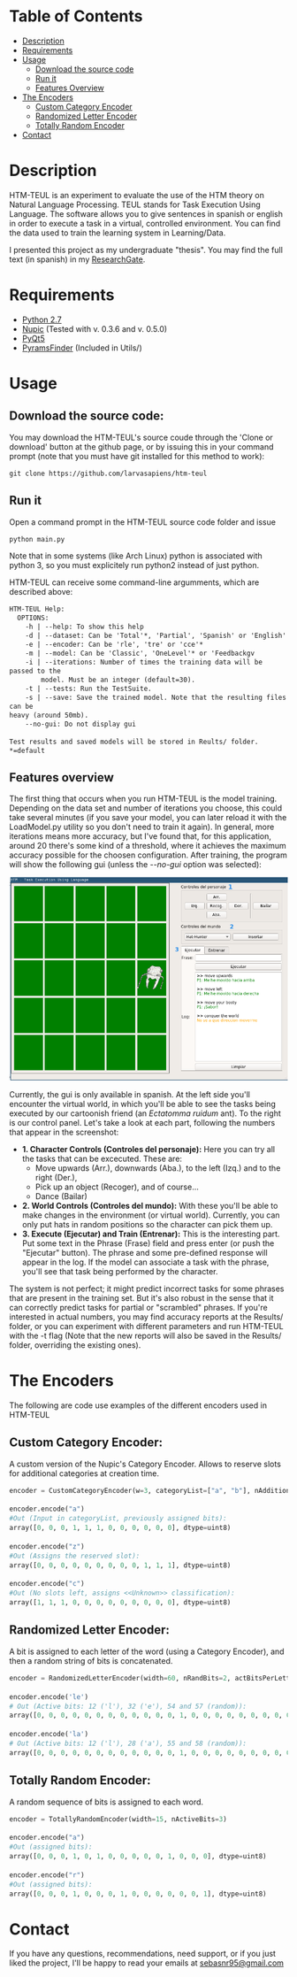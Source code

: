 # Table of Contents

* [Description](#description)
* [Requirements](#requirements)
* [Usage](#usage)
  * [Download the source code](#download-the-source-code)
  * [Run it](#run-it)
  * [Features Overview](#features-overview)
* [The Encoders](#the-encoders)
  * [Custom Category Encoder](#custom-category-encoder)
  * [Randomized Letter Encoder](#randomized-letter-encoder)
  * [Totally Random Encoder](#totally-random-encoder)
* [Contact](#contact)

# Description
HTM-TEUL is an experiment to evaluate the use of the HTM theory on Natural 
Language Processing. TEUL stands for Task Execution Using Language. The
software allows you to give sentences in spanish or english in order to
execute a task in a virtual, controlled environment. You can find the data
used to train the learning system in Learning/Data.

I presented this project as my undergraduate "thesis". You may find the full text (in spanish) in my [ResearchGate](https://www.researchgate.net/publication/305114878_Desarrollo_de_un_modelo_HTM_para_la_ejecucion_de_tareas_utilizando_el_lenguaje_natural?ev=prf_pub).

# Requirements
* [Python 2.7](https://www.python.org/downloads/)
* [Nupic](https://github.com/numenta/nupic) (Tested with v. 0.3.6 and v. 0.5.0)
* [PyQt5](https://www.riverbankcomputing.com/software/pyqt/download5)
* [PyramsFinder](https://github.com/larvasapiens/PyramsFinder) (Included in Utils/)

# Usage

## Download the source code:

You may download the HTM-TEUL's source coude through the 'Clone or download' button at the github page, or by issuing this in your command prompt (note that you must have git installed for this method to work):

```
git clone https://github.com/larvasapiens/htm-teul 
```
## Run it

Open a command prompt in the HTM-TEUL source code folder and issue

```
python main.py
```
Note that in some systems (like Arch Linux) python is associated with python 3, so you must explicitely run python2 instead of just python.

HTM-TEUL can receive some command-line argumments, which are described above:

```
HTM-TEUL Help:
  OPTIONS:
    -h | --help: To show this help
    -d | --dataset: Can be 'Total'*, 'Partial', 'Spanish' or 'English'
    -e | --encoder: Can be 'rle', 'tre' or 'cce'*
    -m | --model: Can be 'Classic', 'OneLevel'* or 'Feedbackgv
    -i | --iterations: Number of times the training data will be passed to the
        model. Must be an integer (default=30).
    -t | --tests: Run the TestSuite.
    -s | --save: Save the trained model. Note that the resulting files can be 
heavy (around 50mb).
    --no-gui: Do not display gui

Test results and saved models will be stored in Reults/ folder.
*=default
```

## Features overview

The first thing that occurs when you run HTM-TEUL is the model training. Depending on the data set and number of iterations you choose, this could take several minutes (if you save your model, you can later reload it with the LoadModel.py utility so you don't need to train it again). In general, more iterations means more accuracy, but I've found that, for this application, around 20 there's some kind of a threshold, where it achieves the maximum accuracy possible for the choosen configuration. After training, the program will show the following gui (unless the *--no-gui* option was selected):

![HTM-TEUL GUI](Screenshot.png)

Currently, the gui is only available in spanish. At the left side you'll encounter the virtual world, in which you'll be able to see the tasks being executed by our cartoonish friend (an *Ectatomma ruidum* ant). To the right is our control panel. Let's take a look at each part, following the numbers that appear in the screenshot:

* **1. Character Controls (Controles del personaje):** Here you can try all the tasks that can be excecuted. These are:
  * Move upwards (Arr.), downwards (Aba.), to the left (Izq.) and to the right (Der.),
  * Pick up an object (Recoger), and of course...
  * Dance (Bailar)
* **2. World Controls (Controles del mundo):** With these you'll be able to make changes in the environment (or virtual world). Currently, you can only put hats in random positions so the character can pick them up.
* **3. Execute (Ejecutar) and Train (Entrenar):** This is the interesting part. Put some text in the Phrase (Frase) field and press enter (or push the "Ejecutar" button). The phrase and some pre-defined response will appear in the log. If the model can associate a task with the phrase, you'll see that task being performed by the character.

The system is not perfect; it might predict incorrect tasks for some phrases that are present in the training set. But it's also robust in the sense that it can correctly predict tasks for partial or "scrambled" phrases. If you're interested in actual numbers, you may find accuracy reports at the Results/ folder, or you can experiment with different parameters and run HTM-TEUL with the -t flag (Note that the new reports will also be saved in the Results/ folder, overriding the existing ones).

# The Encoders

The following are code use examples of the different encoders used in HTM-TEUL

## Custom Category Encoder:

A custom version of the Nupic's Category Encoder. Allows to reserve slots for additional categories at creation time.

```python
encoder = CustomCategoryEncoder(w=3, categoryList=["a", "b"], nAdditionalCategorySlots=1, forced=True)

encoder.encode("a")
#Out (Input in categoryList, previously assigned bits): 
array([0, 0, 0, 1, 1, 1, 0, 0, 0, 0, 0, 0], dtype=uint8)

encoder.encode("z")
#Out (Assigns the reserved slot):
array([0, 0, 0, 0, 0, 0, 0, 0, 0, 1, 1, 1], dtype=uint8)

encoder.encode("c")
#Out (No slots left, assigns <<Unknown>> classification):
array([1, 1, 1, 0, 0, 0, 0, 0, 0, 0, 0, 0], dtype=uint8)
```

## Randomized Letter Encoder:

A bit is assigned to each letter of the word (using a Category Encoder), and then a random string of bits is concatenated.

```python
encoder = RandomizedLetterEncoder(width=60, nRandBits=2, actBitsPerLetter=1)

encoder.encode('le')
# Out (Active bits: 12 ('l'), 32 ('e'), 54 and 57 (random)): 
array([0, 0, 0, 0, 0, 0, 0, 0, 0, 0, 0, 0, 1, 0, 0, 0, 0, 0, 0, 0, 0, 0, 0, 0, 0, 0, 0, 0, 0, 0, 0, 0, 1, 0, 0, 0, 0, 0, 0, 0, 0, 0, 0, 0, 0, 0, 0, 0, 0, 0, 0, 0, 0, 0, 1, 0, 0, 1, 0, 0], dtype=uint8)

encoder.encode('la')
# Out (Active bits: 12 ('l'), 28 ('a'), 55 and 58 (random)): 
array([0, 0, 0, 0, 0, 0, 0, 0, 0, 0, 0, 0, 1, 0, 0, 0, 0, 0, 0, 0, 0, 0, 0, 0, 0, 0, 0, 0, 1, 0, 0, 0, 0, 0, 0, 0, 0, 0, 0, 0, 0, 0, 0, 0, 0, 0, 0, 0, 0, 0, 0, 0, 0, 0, 0, 1, 0, 0, 1, 0], dtype=uint8)
```

## Totally Random Encoder:

A random sequence of bits is assigned to each word.

```python
encoder = TotallyRandomEncoder(width=15, nActiveBits=3)

encoder.encode("a")
#Out (assigned bits): 
array([0, 0, 0, 1, 0, 1, 0, 0, 0, 0, 0, 1, 0, 0, 0], dtype=uint8)

encoder.encode("r")
#Out (assigned bits): 
array([0, 0, 0, 1, 0, 0, 0, 1, 0, 0, 0, 0, 0, 0, 1], dtype=uint8)
```

# Contact
If you have any questions, recommendations, need support, or if you just liked the project, 
I'll be happy to read your emails at sebasnr95@gmail.com

